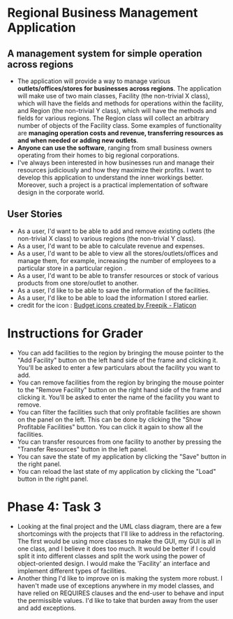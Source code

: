 # Regional Business Management Application

## A management system for simple operation across regions

- The application will provide a way to manage various **outlets/offices/stores for businesses across regions**. 
  The application will make use of two main classes, Facility (the non-trivial X class), which will have the fields and
  methods for operations within the facility, and Region (the non-trivial Y class), which will have the methods and 
  fields for various regions. The Region class will collect an arbitrary number of objects of the Facility class. Some 
  examples of functionality are **managing operation costs and revenue, transferring resources as and when needed 
  or adding new outlets**.
- **Anyone can use the software**, ranging from small business owners operating from their homes to big regional 
  corporations.
- I've always been interested in how businesses run and manage their resources judiciously and how they maximize 
  their profits.
  I want to develop this application to understand the inner workings better.
  Moreover, such a project is a practical implementation of software design in the corporate world.

## User Stories
- As a user, I'd want to be able to add and remove existing outlets (the non-trivial X class) to various regions
  (the non-trivial Y class).
- As a user, I'd want to be able to calculate revenue and expenses.
- As a user, I'd want to be able to view all the stores/outlets/offices and manage them, for example, increasing the 
  number of employees to a particular store in a particular region . 
- As a user, I'd want to be able to transfer resources or stock of various products from one store/outlet to another.
- As a user, I'd like to be able to save the information of the facilities.
- As a user, I'd like to be able to load the information I stored earlier.
- credit for the icon : 
<a href="https://www.flaticon.com/free-icons/budget" title="budget icons">Budget icons created by Freepik - Flaticon</a>


# Instructions for Grader

- You can add facilities to the region by bringing the mouse pointer to the "Add Facility" button on the left hand side
of the frame and clicking it. You'll be asked to enter a few particulars about the facility you want to add. 
- You can remove facilities from the region by bringing the mouse pointer to the "Remove Facility" button on the right 
hand side of the frame and clicking it. You'll be asked to enter the name of the facility you want to remove. 
- You can filter the facilities such that only profitable facilities are shown on the panel on the left. This can be 
done by clicking the "Show Profitable Facilities" button. You can click it again to show all the facilities.
- You can transfer resources from one facility to another by pressing the "Transfer Resources" button in the left panel.
- You can save the state of my application by clicking the "Save" button in the right panel.
- You can reload the last state of my application by clicking the "Load" button in the right panel.

# Phase 4: Task 3
- Looking at the final project and the UML class diagram, there are a few shortcomings with the projects that I'll like 
to address in the refactoring. The first would be using more classes to make the GUI, my GUI is all in one class, and I 
believe it does too much. It would be better if I could split it into different classes and split the work using the 
power of object-oriented design. I would make the 'Facility' an interface and implement different types of facilities. 
- Another thing I'd like to improve on is making the system more robust. I haven't made use of exceptions anywhere in my 
model classes, and have relied on REQUIRES clauses and the end-user to behave and input the permissible values. I'd 
like to take that burden away from the user and add exceptions.